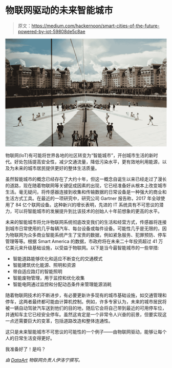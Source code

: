 # 物联网驱动的未来智能城市

> 原文：<https://medium.com/hackernoon/smart-cities-of-the-future-powered-by-iot-59808de5c8ae>

![](img/e947f2e3e8e0e5a29ec1ecd453986feb.png)

物联网(IoT)有可能将世界各地的社区转变为“智能城市”，开创城市生活的新时代。好处包括提高安全性，减少交通流量，降低污染水平，更有效地利用能源，以及为未来的城市居民提供更好的整体生活质量。

虽然智能城市的概念已经存在了大约十年，但这一概念自诞生以来已经走过了漫长的道路，现在随着物联网等关键促成因素的出现，它已经准备好从根本上改变城市生活。毫无疑问，将传感器连接到收集和传输数据的日常设备是一种强大的商业和生活方式工具。在最近的一项研究中，研究公司 Gartner 报告称，2017 年全球使用了 84 亿个联网设备。这种新兴的增长表明，先进的 IT 系统具有不可思议的潜力，可以将智能城市的发展提升到比该技术的创始人十年前想象的更高的水平。

未来的智能城市将允许物联网系统彻底改变我们的生活和经营方式，传感器将连接到城市日常使用的几乎每辆汽车、每台设备或每件设备。可能性几乎是无限的，因为物联网为众多商业智能系统产生了宝贵的数据，例如紧急服务、犯罪预防、停车管理等等。根据 Smart America 的数据，市政府将在未来二十年投资超过 41 万亿美元来升级基础设施，以受益于物联网。以下是当今最智能城市的一些举措:

*   智能道路能够优化和适应不断变化的交通模式
*   智能建筑优化能源、照明和资源
*   带自适应路灯的智能照明
*   智能废物管理，用于监控和优化收集
*   智能电网通过监控和分配动态条件来管理能源消耗

随着物联网技术的不断进步，有必要更新许多现有的城市基础设施，如交通管理和停车，这两者最终都可能由计算机控制。例如，许多专家认为，未来的城市居民将被一辆自动驾驶汽车送到他们的目的地，随后它会将自己带到最近的可用停车位，并通知车主它已经安全停车。虽然这肯定是一个非常令人兴奋的前景，但要实现这一点还需要巨大的变革，包括道路改造和整体连通性。

这只是未来智能城市不可思议的可能性的一个例子——由物联网驱动，能够让每个人的日常生活变得更好。

我准备好了！是吗？

*由* [*DataArt*](https://www.dataart.com/industry/iot-and-m2m-solutions?utm_source=medium&utm_medium=social&utm_campaign=i-spring-2018) *物联网负责人伊洛宁撰写。*